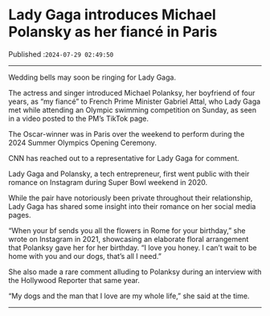 # Lady Gaga introduces Michael Polansky as her fiancé in Paris

Published :`2024-07-29 02:49:50`

---

Wedding bells may soon be ringing for Lady Gaga.

The actress and singer introduced Michael Polanksy, her boyfriend of four years, as “my fiancé” to French Prime Minister Gabriel Attal, who Lady Gaga met while attending an Olympic swimming competition on Sunday, as seen in a video posted to the PM’s TikTok page.

The Oscar-winner was in Paris over the weekend to perform during the 2024 Summer Olympics Opening Ceremony.

CNN has reached out to a representative for Lady Gaga for comment.

Lady Gaga and Polansky, a tech entrepreneur, first went public with their romance on Instagram during Super Bowl weekend in 2020.

While the pair have notoriously been private throughout their relationship, Lady Gaga has shared some insight into their romance on her social media pages.

“When your bf sends you all the flowers in Rome for your birthday,” she wrote on Instagram in 2021, showcasing an elaborate floral arrangement that Polanksy gave her for her birthday. “I love you honey. I can’t wait to be home with you and our dogs, that’s all I need.”

She also made a rare comment alluding to Polanksy during an interview with the Hollywood Reporter that same year.

“My dogs and the man that I love are my whole life,” she said at the time.

---

